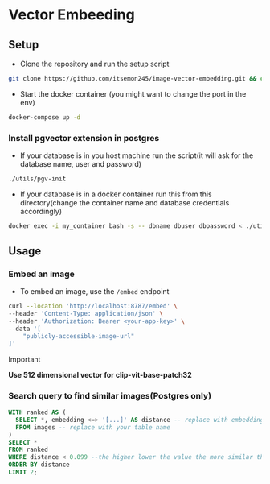 # Vector Embeeding

## Setup
- Clone the repository and run the setup script
```bash
git clone https://github.com/itsemon245/image-vector-embedding.git && cd image-vector-embedding && ./setup
```
- Start the docker container (you might want to change the port in the env)
```bash
docker-compose up -d
```
### Install pgvector extension in postgres
- If your database is in you host machine run the script(it will ask for the database name, user and password)
```bash
./utils/pgv-init
```

- If your database is in a docker container run this from this directory(change the container name and database credentials accordingly)
```bash
docker exec -i my_container bash -s -- dbname dbuser dbpassword < ./utils/pgv-init
```


## Usage
### Embed an image
- To embed an image, use the `/embed` endpoint
```bash
curl --location 'http://localhost:8787/embed' \
--header 'Content-Type: application/json' \
--header 'Authorization: Bearer <your-app-key>' \
--data '[
    "publicly-accessible-image-url"
]'
```

> [!IMPORTANT]
> **Use 512 dimensional vector for clip-vit-base-patch32**

### Search query to find similar images(Postgres only)
```sql
WITH ranked AS (
  SELECT *, embedding <=> '[...]' AS distance -- replace with embedding with your vector column
  FROM images -- replace with your table name
)
SELECT *
FROM ranked
WHERE distance < 0.099 --the higher lower the value the more similar the image is, increase the value to get more images but less similar
ORDER BY distance
LIMIT 2;
```
